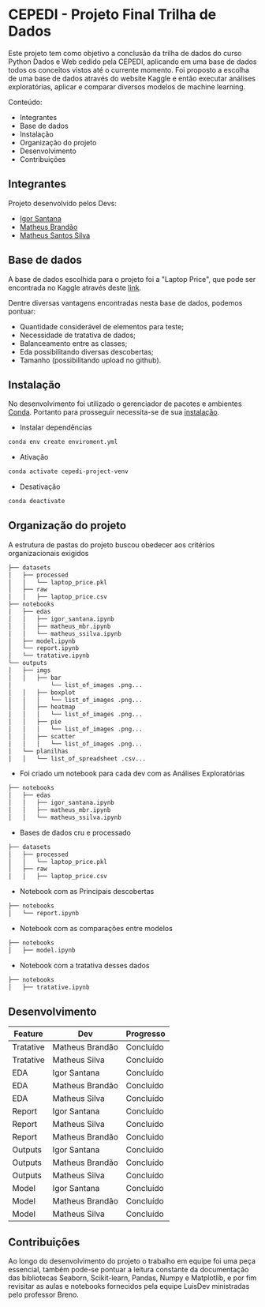 # CEPEDI - Projeto Final Trilha de Dados

Este projeto tem como objetivo a conclusão da trilha de dados do curso Python Dados e Web cedido pela CEPEDI, aplicando em uma base de dados todos os conceitos vistos até o currente momento. Foi proposto a escolha de uma base de dados através do website Kaggle e então executar análises exploratórias, aplicar e comparar diversos modelos de machine learning.

Conteúdo:
- Integrantes
- Base de dados
- Instalação
- Organização do projeto
- Desenvolvimento
- Contribuições

## Integrantes

Projeto desenvolvido pelos Devs:

- [Igor Santana](https://github.com/igorssant)
- [Matheus Brandão](https://github.com/MatBrands)
- [Matheus Santos Silva](https://github.com/matheusssilva991)

## Base de dados

A base de dados escolhida para o projeto foi a "Laptop Price", que pode ser encontrada no Kaggle através deste [link](https://www.kaggle.com/datasets/muhammetvarl/laptop-price).

Dentre diversas vantagens encontradas nesta base de dados, podemos pontuar:
- Quantidade considerável de elementos para teste;
- Necessidade de tratativa de dados;
- Balanceamento entre as classes;
- Eda possibilitando diversas descobertas;
- Tamanho (possibilitando upload no github).

## Instalação

No desenvolvimento foi utilizado o gerenciador de pacotes e ambientes [Conda](https://conda.io/). Portanto para prosseguir necessita-se de sua [instalação](https://conda.io/projects/conda/en/latest/user-guide/install/index.html).

- Instalar dependências
```sh
conda env create enviroment.yml
```

- Ativação
```sh
conda activate cepedi-project-venv
```

- Desativação
```sh
conda deactivate
```

## Organização do projeto

A estrutura de pastas do projeto buscou obedecer aos critérios organizacionais exigidos

```sh
├── datasets
│   ├── processed
│   │   └── laptop_price.pkl
│   ├── raw
│   │   ├── laptop_price.csv
├── notebooks
│   ├── edas
│   │   ├── igor_santana.ipynb
│   │   ├── matheus_mbr.ipynb
│   │   └── matheus_ssilva.ipynb
│   ├── model.ipynb
│   └── report.ipynb
│   └── tratative.ipynb
└── outputs
│   ├── imgs
│   │   ├── bar
│           └── list_of_images .png...
│   │   ├── boxplot
│   │   │   └── list_of_images .png...
│   │   ├── heatmap
│   │   │   └── list_of_images .png...
│   │   ├── pie
│   │   │   └── list_of_images .png...
│   │   ├── scatter
│   │   │   └── list_of_images .png...
│   └── planilhas
│   │   └── list_of_spreadsheet .csv...
```

- Foi criado um notebook para cada dev com as Análises Exploratórias


```sh
├── notebooks
│   ├── edas
│   │   ├── igor_santana.ipynb
│   │   ├── matheus_mbr.ipynb
│   │   └── matheus_ssilva.ipynb
```

- Bases de dados cru e processado


```sh
├── datasets
│   ├── processed
│   │   └── laptop_price.pkl
│   ├── raw
│   │   ├── laptop_price.csv
```

- Notebook com as Principais descobertas


```sh
├── notebooks
│   └── report.ipynb
```

- Notebook com as comparações entre modelos


```sh
├── notebooks
│   ├── model.ipynb
```

- Notebook com a tratativa desses dados


```sh
├── notebooks
│   ├── tratative.ipynb
```

## Desenvolvimento

| Feature | Dev | Progresso
| ------- | --- | ---------
| Tratative | Matheus Brandão | Concluído
| Tratative | Matheus Silva | Concluído
| EDA | Igor Santana | Concluído
| EDA | Matheus Brandão | Concluído
| EDA | Matheus Silva | Concluído
| Report | Igor Santana | Concluído
| Report | Matheus Silva | Concluído
| Report | Matheus Brandão | Concluido
| Outputs | Igor Santana | Concluído
| Outputs | Matheus Brandão | Concluído
| Outputs | Matheus Silva | Concluído
| Model | Igor Santana | Concluído
| Model | Matheus Brandão | Concluído
| Model | Matheus Silva | Concluído

## Contribuições

Ao longo do desenvolvimento do projeto o trabalho em equipe foi uma peça essencial, também pode-se pontuar a leitura constante da documentação das bibliotecas Seaborn, Scikit-learn, Pandas, Numpy e Matplotlib, e por fim revisitar as aulas e notebooks fornecidos pela equipe LuisDev ministradas pelo professor Breno.